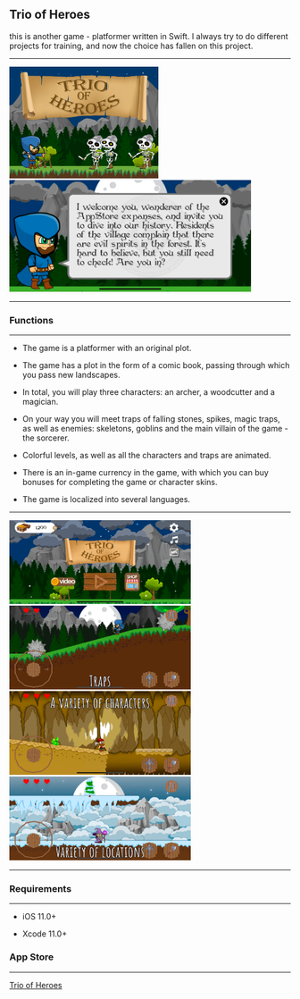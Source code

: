 ## Trio of Heroes

this is another game - platformer written in Swift. I always try to do different projects for training, and now the choice has fallen on this project.

____

<img src="https://github.com/PavelLyutikov/TrioOfHeroes/blob/master/screenshot/1024x768.jpg?raw=true" title="" alt="screenshot" height="200"> <img src="https://github.com/PavelLyutikov/TrioOfHeroes/blob/master/screenshot/Eng1.png?raw=true" title="" alt="screenshot" height="200">

____

### Functions

____

- The game is a platformer with an original plot.

- The game has a plot in the form of a comic book, passing through which you pass new landscapes.

- In total, you will play three characters: an archer, a woodcutter and a magician.

- On your way you will meet traps of falling stones, spikes, magic traps, as well as enemies: skeletons, goblins and the main villain of the game - the sorcerer.

- Colorful levels, as well as all the characters and traps are animated.

- There is an in-game currency in the game, with which you can buy bonuses for completing the game or character skins.

- The game is localized into several languages.

____

<img src="https://github.com/PavelLyutikov/TrioOfHeroes/blob/master/screenshot/Simulator%20Screen%20Shot%20-%20iPhone%20Xs%20Max.png?raw=true" title="" alt="screenshot" height="150"> <img src="https://github.com/PavelLyutikov/TrioOfHeroes/blob/master/screenshot/Group%204.png?raw=true" title="" alt="screenshot" height="150">
<img src="https://github.com/PavelLyutikov/TrioOfHeroes/blob/master/screenshot/Group%201.png?raw=true" title="" alt="screenshot" height="150"> <img src="https://github.com/PavelLyutikov/TrioOfHeroes/blob/master/screenshot/Group%202.png?raw=true" title="" alt="screenshot" height="150">

____

### Requirements

____

- iOS 11.0+

- Xcode 11.0+

### App Store

____

[Trio of Heroes](https://apps.apple.com/us/app/trio-of-heroes/id1537240389)
